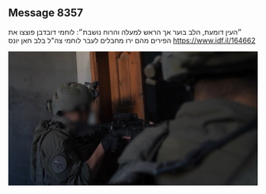 ## Message 8357

״העין דומעת, הלב בוער אך הראש למעלה והרוח נושבת״: 
לוחמי דובדבן פוצצו את הפירים מהם ירו מחבלים לעבר לוחמי צה"ל בלב חאן יונס
https://www.idf.il/164662

![Photo](./8357/8357_photo.jpg)
